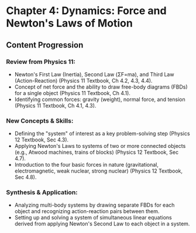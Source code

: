 # Chapter 4: Dynamics: Force and Newton's Laws of Motion

## Content Progression

### Review from Physics 11:

- Newton's First Law (Inertia), Second Law (ΣF=ma), and Third Law (Action-Reaction) (Physics 11 Textbook, Ch 4.2, 4.3, 4.4).
- Concept of net force and the ability to draw free-body diagrams (FBDs) for a single object (Physics 11 Textbook, Ch 4.1).
- Identifying common forces: gravity (weight), normal force, and tension (Physics 11 Textbook, Ch 4.1, 4.3).

### New Concepts & Skills:

- Defining the "system" of interest as a key problem-solving step (Physics 12 Textbook, Sec 4.3).
- Applying Newton's Laws to systems of two or more connected objects (e.g., Atwood machines, trains of blocks) (Physics 12 Textbook, Sec 4.7).
- Introduction to the four basic forces in nature (gravitational, electromagnetic, weak nuclear, strong nuclear) (Physics 12 Textbook, Sec 4.8).

### Synthesis & Application:

- Analyzing multi-body systems by drawing separate FBDs for each object and recognizing action-reaction pairs between them.
- Setting up and solving a system of simultaneous linear equations derived from applying Newton's Second Law to each object in a system.

